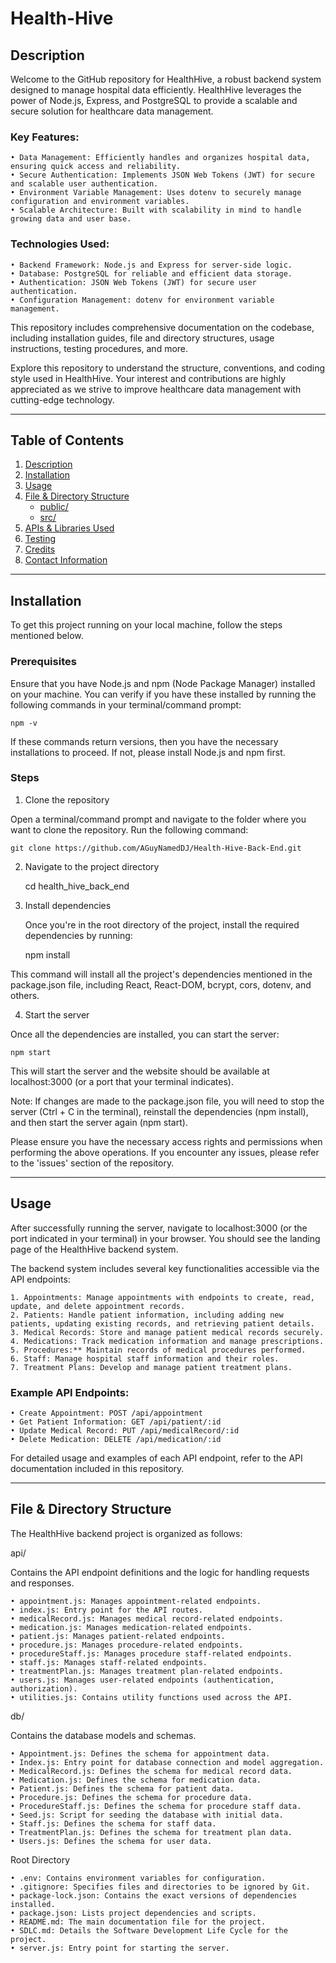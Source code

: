 # Health-Hive

## Description <a name="description"></a>

Welcome to the GitHub repository for HealthHive, a robust backend system designed to manage hospital data efficiently. HealthHive leverages the power of Node.js, Express, and PostgreSQL to provide a scalable and secure solution for healthcare data management.

### Key Features:

    • Data Management: Efficiently handles and organizes hospital data, ensuring quick access and reliability.
    • Secure Authentication: Implements JSON Web Tokens (JWT) for secure and scalable user authentication.
    • Environment Variable Management: Uses dotenv to securely manage configuration and environment variables.
    • Scalable Architecture: Built with scalability in mind to handle growing data and user base.

### Technologies Used:

    • Backend Framework: Node.js and Express for server-side logic.
    • Database: PostgreSQL for reliable and efficient data storage.
    • Authentication: JSON Web Tokens (JWT) for secure user authentication.
    • Configuration Management: dotenv for environment variable management.

This repository includes comprehensive documentation on the codebase, including installation guides, file and directory structures, usage instructions, testing procedures, and more.

Explore this repository to understand the structure, conventions, and coding style used in HealthHive. Your interest and contributions are highly appreciated as we strive to improve healthcare data management with cutting-edge technology.

---

## Table of Contents <a name="table-of-contents"></a>

1. [Description](#description)
2. [Installation](#installation)
3. [Usage](#usage)
4. [File & Directory Structure](#file-directory-structure)
   - [public/](#public)
   - [src/](#src)
5. [APIs & Libraries Used](#api)
6. [Testing](#testing)
7. [Credits](#credits)
8. [Contact Information](#contact-information)

---

## Installation <a name="installation"></a>

To get this project running on your local machine, follow the steps mentioned below.

### Prerequisites

Ensure that you have Node.js and npm (Node Package Manager) installed on your machine. You can verify if you have these installed by running the following commands in your terminal/command prompt:

    npm -v

If these commands return versions, then you have the necessary installations to proceed. If not, please install Node.js and npm first.

### Steps

1. Clone the repository

Open a terminal/command prompt and navigate to the folder where you want to clone the repository. Run the following command:

    git clone https://github.com/AGuyNamedDJ/Health-Hive-Back-End.git

2. Navigate to the project directory

   cd health_hive_back_end

3. Install dependencies

   Once you're in the root directory of the project, install the required dependencies by running:

   npm install

This command will install all the project's dependencies mentioned in the package.json file, including React, React-DOM, bcrypt, cors, dotenv, and others.

4. Start the server

Once all the dependencies are installed, you can start the server:

    npm start

This will start the server and the website should be available at localhost:3000 (or a port that your terminal indicates).

Note: If changes are made to the package.json file, you will need to stop the server (Ctrl + C in the terminal), reinstall the dependencies (npm install), and then start the server again (npm start).

Please ensure you have the necessary access rights and permissions when performing the above operations. If you encounter any issues, please refer to the 'issues' section of the repository.

---

## Usage

After successfully running the server, navigate to localhost:3000 (or the port indicated in your terminal) in your browser. You should see the landing page of the HealthHive backend system.

The backend system includes several key functionalities accessible via the API endpoints:

    1. Appointments: Manage appointments with endpoints to create, read, update, and delete appointment records.
    2. Patients: Handle patient information, including adding new patients, updating existing records, and retrieving patient details.
    3. Medical Records: Store and manage patient medical records securely.
    4. Medications: Track medication information and manage prescriptions.
    5. Procedures:** Maintain records of medical procedures performed.
    6. Staff: Manage hospital staff information and their roles.
    7. Treatment Plans: Develop and manage patient treatment plans.

### Example API Endpoints:

    • Create Appointment: POST /api/appointment
    • Get Patient Information: GET /api/patient/:id
    • Update Medical Record: PUT /api/medicalRecord/:id
    • Delete Medication: DELETE /api/medication/:id

For detailed usage and examples of each API endpoint, refer to the API documentation included in this repository.

---

## File & Directory Structure

The HealthHive backend project is organized as follows:

api/

Contains the API endpoint definitions and the logic for handling requests and responses.

    • appointment.js: Manages appointment-related endpoints.
    • index.js: Entry point for the API routes.
    • medicalRecord.js: Manages medical record-related endpoints.
    • medication.js: Manages medication-related endpoints.
    • patient.js: Manages patient-related endpoints.
    • procedure.js: Manages procedure-related endpoints.
    • procedureStaff.js: Manages procedure staff-related endpoints.
    • staff.js: Manages staff-related endpoints.
    • treatmentPlan.js: Manages treatment plan-related endpoints.
    • users.js: Manages user-related endpoints (authentication, authorization).
    • utilities.js: Contains utility functions used across the API.

db/

Contains the database models and schemas.

    • Appointment.js: Defines the schema for appointment data.
    • Index.js: Entry point for database connection and model aggregation.
    • MedicalRecord.js: Defines the schema for medical record data.
    • Medication.js: Defines the schema for medication data.
    • Patient.js: Defines the schema for patient data.
    • Procedure.js: Defines the schema for procedure data.
    • ProcedureStaff.js: Defines the schema for procedure staff data.
    • Seed.js: Script for seeding the database with initial data.
    • Staff.js: Defines the schema for staff data.
    • TreatmentPlan.js: Defines the schema for treatment plan data.
    • Users.js: Defines the schema for user data.

Root Directory

    • .env: Contains environment variables for configuration.
    • .gitignore: Specifies files and directories to be ignored by Git.
    • package-lock.json: Contains the exact versions of dependencies installed.
    • package.json: Lists project dependencies and scripts.
    • README.md: The main documentation file for the project.
    • SDLC.md: Details the Software Development Life Cycle for the project.
    • server.js: Entry point for starting the server.
